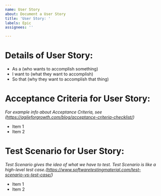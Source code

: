 ```yaml
---
name: User Story
about: Document a User Story
title: 'User Story: '
labels: Epic
assignees: ''

---
```


# Details of User Story:
* As a (who wants to accomplish something)
* I want to (what they want to accomplish)
* So that (why they want to accomplish that thing)

# Acceptance Criteria for User Story:
_For example info about Acceptance Criteria, see (https://agileforgrowth.com/blog/acceptance-criteria-checklist/)_
* Item 1
* Item 2

# Test Scenario for User Story:
_Test Scenario gives the idea of what we have to test. Test Scenario is like a high-level test case.(https://www.softwaretestingmaterial.com/test-scenario-vs-test-case/)_
* Item 1
* Item 2
